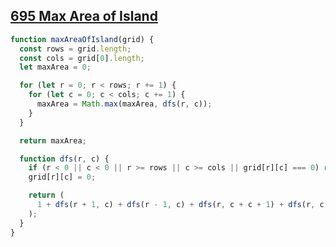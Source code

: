## [695 Max Area of Island](https://leetcode.com/problems/max-area-of-island/description/)

<!-- notecardId: 1749569011099 -->

```js
function maxAreaOfIsland(grid) {
  const rows = grid.length;
  const cols = grid[0].length;
  let maxArea = 0;

  for (let r = 0; r < rows; r += 1) {
    for (let c = 0; c < cols; c += 1) {
      maxArea = Math.max(maxArea, dfs(r, c));
    }
  }

  return maxArea;

  function dfs(r, c) {
    if (r < 0 || c < 0 || r >= rows || c >= cols || grid[r][c] === 0) return 0;
    grid[r][c] = 0;

    return (
      1 + dfs(r + 1, c) + dfs(r - 1, c) + dfs(r, c + c + 1) + dfs(r, c + c - 1)
    );
  }
}
```

